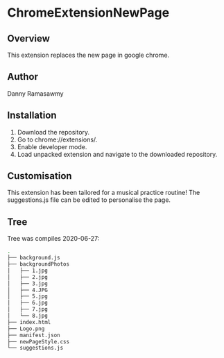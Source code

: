 # ChromeExtensionNewPage
## Overview
This extension replaces the new page in google chrome. 

## Author
Danny Ramasawmy

## Installation
1. Download the repository.
2. Go to chrome://extensions/.
3. Enable developer mode.
4. Load unpacked extension and navigate to the downloaded repository.

## Customisation
This extension has been tailored for a musical practice routine!
The suggestions.js file can be edited to personalise the page.

## Tree
Tree was compiles 2020-06-27:
``` bash
.
├── background.js
├── backgroundPhotos
│   ├── 1.jpg
│   ├── 2.jpg
│   ├── 3.jpg
│   ├── 4.JPG
│   ├── 5.jpg
│   ├── 6.jpg
│   ├── 7.jpg
│   └── 8.jpg
├── index.html
├── Logo.png
├── manifest.json
├── newPageStyle.css
└── suggestions.js
```
